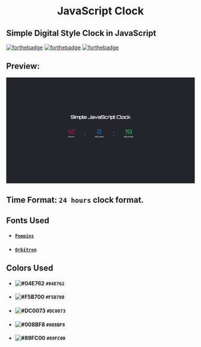 <h1 align="center">JavaScript Clock</h1>

## Simple Digital Style Clock in JavaScript
[![forthebadge](https://forthebadge.com/images/badges/made-with-javascript.svg)](https://forthebadge.com)
[![forthebadge](https://forthebadge.com/images/badges/uses-html.svg)](https://forthebadge.com)
[![forthebadge](https://forthebadge.com/images/badges/uses-css.svg)](https://forthebadge.com)

## Preview:
![Clock](css/clock.png)

## Time Format: `24 hours` clock format.

## Fonts Used
  - #### <a href="https://fonts.google.com/specimen/Poppins">`Poppins`</a>
  - #### <a href="https://fonts.google.com/specimen/Orbitron">`Orbitron`</a>

## Colors Used

- #### ![#04E762](https://via.placeholder.com/15/04E762/000000?text=+) ``#04E762``
- #### ![#F5B700](https://via.placeholder.com/15/F5B700/000000?text=+) ```#F5B700```
- #### ![#DC0073](https://via.placeholder.com/15/DC0073/000000?text=+) `#DC0073`
- #### ![#008BF8](https://via.placeholder.com/15/008BF8/000000?text=+) `#008BF8`
- #### ![#89FC00](https://via.placeholder.com/15/89FC00/000000?text=+) `#89FC00`

